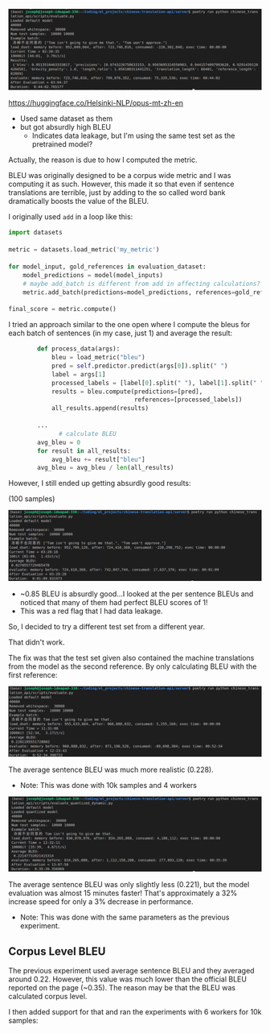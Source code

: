 ![](images/eval_reg.png)

https://huggingface.co/Helsinki-NLP/opus-mt-zh-en

- Used same dataset as them
- but got absurdly high BLEU
  - Indicates data leakage, but I'm using the same test set as the pretrained model?

Actually, the reason is due to how I computed the metric.

BLEU was originally designed to be a corpus wide metric and I was computing it as such. However, this made it so that even if sentence translations are terrible, just by adding to the so called word bank dramatically boosts the value of the BLEU.

I originally used `add` in a loop like this:

```python
import datasets

metric = datasets.load_metric('my_metric')

for model_input, gold_references in evaluation_dataset:
    model_predictions = model(model_inputs)
    # maybe add_batch is different from add in affecting calculations?
    metric.add_batch(predictions=model_predictions, references=gold_references)

final_score = metric.compute()
```

I tried an approach similar to the one open where I compute the bleus for each batch of sentences (in my case, just 1) and average the result:

```python
        def process_data(args):
            bleu = load_metric("bleu")
            pred = self.predictor.predict(args[0]).split(" ")
            label = args[1]
            processed_labels = [label[0].split(" "), label[1].split(" ")]
            results = bleu.compute(predictions=[pred],
                                   references=[processed_labels])
            all_results.append(results)

        ...
              # calculate BLEU
        avg_bleu = 0
        for result in all_results:
            avg_bleu += result["bleu"]
        avg_bleu = avg_bleu / len(all_results)

```

However, I still ended up getting absurdly good results:

(100 samples)

![](images/bleu_sentence_to_sentence.png)

- ~0.85 BLEU is absurdly good...I looked at the per sentence BLEUs and noticed that many of them had perfect BLEU scores of 1!
- This was a red flag that I had data leakage.

So, I decided to try a different test set from a different year.

That didn't work.

The fix was that the test set given also contained the machine translations from the model as the second reference. By only calculating BLEU with the first reference:

![](images/reg_bleu.png)

The average sentence BLEU was much more realistic (0.228).

- Note: This was done with 10k samples and 4 workers

![](images/quantized_bleu.png)

The average sentence BLEU was only slightly less (0.221), but the model evaluation was almost 15 minutes faster! That's approximately a 32% increase speed for only a 3% decrease in performance.

- Note: This was done with the same parameters as the previous experiment.

## Corpus Level BLEU

The previous experiment used average sentence BLEU and they averaged around 0.22. However, this value was much lower than the official BLEU reported on the page (~0.35). The reason may be that the BLEU was calculated corpus level.

I then added support for that and ran the experiments with 6 workers for 10k samples:
